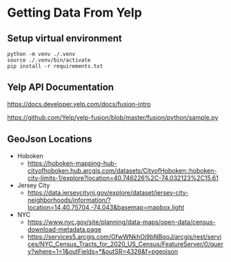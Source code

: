 # Getting Data From Yelp
## Setup virtual environment
```
python -m venv ./.venv
source ./.venv/bin/activate
pip install -r requirements.txt
```

## Yelp API Documentation
https://docs.developer.yelp.com/docs/fusion-intro

https://github.com/Yelp/yelp-fusion/blob/master/fusion/python/sample.py

## GeoJson Locations
- Hoboken
    - https://hoboken-mapping-hub-cityofhoboken.hub.arcgis.com/datasets/CityofHoboken::hoboken-city-limits-1/explore?location=40.746226%2C-74.032123%2C15.61
- Jersey City
    - https://data.jerseycitynj.gov/explore/dataset/jersey-city-neighborhoods/information/?location=14,40.75704,-74.043&basemap=mapbox.light
- NYC
    - https://www.nyc.gov/site/planning/data-maps/open-data/census-download-metadata.page
    - https://services5.arcgis.com/GfwWNkhOj9bNBqoJ/arcgis/rest/services/NYC_Census_Tracts_for_2020_US_Census/FeatureServer/0/query?where=1=1&outFields=*&outSR=4326&f=pgeojson
